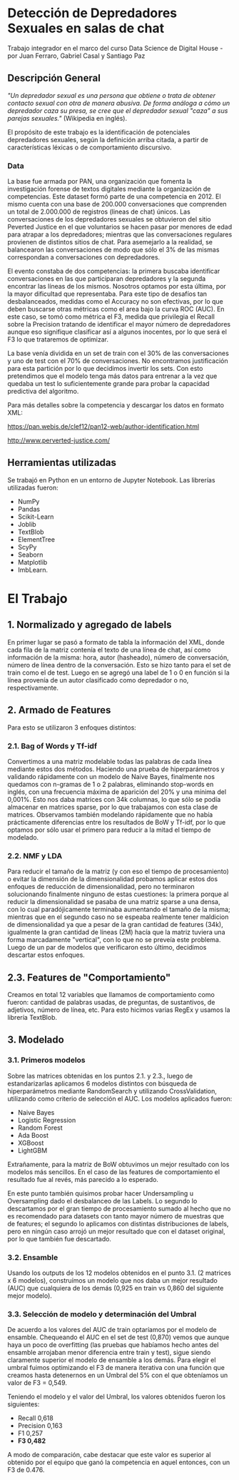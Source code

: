 # Detección de Depredadores Sexuales en salas de chat
Trabajo integrador en el marco del curso Data Science de Digital House - por Juan Ferraro, Gabriel Casal y Santiago Paz

## Descripción General
*"Un depredador sexual es una persona que obtiene o trata de obtener contacto sexual con otra de manera abusiva. De forma análoga a cómo un depredador caza su presa, se cree que el depredador sexual "caza" a sus parejas sexuales."* (Wikipedia en inglés).

El propósito de este trabajo es la identificación de potenciales depredadores sexuales, según la definición arriba citada, a partir de características léxicas o de comportamiento discursivo. 

### Data
La base fue armada por PAN, una organización que fomenta la investigación forense de textos digitales mediante la organización de competencias. Este dataset formó parte de una competencia en 2012. El mismo cuenta con una base de 200.000 conversaciones que comprenden un total de 2.000.000 de registros (lineas de chat) únicos. Las conversaciones de los depredadores sexuales se obtuvieron del sitio Peverted Justice en el que voluntarios se hacen pasar por menores de edad para atrapar a los depredadores; mientras que las conversaciones regulares provienen de distintos sitios de chat. Para asemejarlo a la realidad, se balancearon las conversaciones de modo que sólo el 3% de las mismas correspondan a conversaciones con depredadores.

El evento constaba de dos competencias: la primera buscaba identificar conversaciones en las que participaran depredadores y la segunda  encontrar las líneas de los mismos. Nosotros optamos por esta última, por la mayor dificultad que representaba. Para este tipo de desafíos tan desbalanceados, medidas como el Accuracy no son efectivas, por lo que deben buscarse otras métricas como el area bajo la curva ROC (AUC). En este caso, se tomó como métrica el F3, medida que privilegia el Recall sobre la Precision tratando de identificar el mayor número de depredadores aunque eso signifique clasificar así a algunos inocentes, por lo que será el F3 lo que trataremos de optimizar.

La base venía dividida en un set de train con el 30% de las conversaciones y uno de test con el 70% de conversaciones. No encontramos justificación para esta partición por lo que decidimos invertir los sets. Con esto pretendimos que el modelo tenga más datos para entrenar a la vez que quedaba un test lo suficientemente grande para probar la capacidad predictiva del algoritmo.

Para más detalles sobre la competencia y descargar los datos en formato XML:

https://pan.webis.de/clef12/pan12-web/author-identification.html

http://www.perverted-justice.com/

## Herramientas utilizadas
Se trabajó en Python en un entorno de Jupyter Notebook. Las librerías utilizadas fueron: 
- NumPy
- Pandas
- Scikit-Learn
- Joblib
- TextBlob
- ElementTree
- ScyPy
- Seaborn
- Matplotlib
- ImbLearn. 

# El Trabajo
## 1. Normalizado y agregado de labels
En primer lugar se pasó a formato de tabla la información del XML, donde cada fila de la matriz contenía el texto de una línea de chat, así como información de la misma: hora, autor (hasheado), número de conversación, número de línea dentro de la conversación. Esto se hizo tanto para el set de train como el de test. Luego en se agregó una label de 1 o 0 en función si la línea provenía de un autor clasificado como depredador o no, respectivamente.

## 2. Armado de Features
Para esto se utilizaron 3 enfoques distintos:

### 2.1. Bag of Words y Tf-idf
Convertimos a una matriz modelable todas las palabras de cada línea mediante estos dos métodos. Haciendo una prueba de hiperparámetros y validando rápidamente con un modelo de Naive Bayes, finalmente nos quedamos con n-gramas de 1 o 2 palabras, eliminando stop-words en inglés, con una frecuencia máxima de aparición del 20% y una mínima del 0,001%. Esto nos daba matrices con 34k columnas, lo que sólo se podía almacenar en matrices sparse, por lo que trabajamos con esta clase de matrices. Observamos también modelando rápidamente que no había prácticamente diferencias entre los resultados de BoW y Tf-idf, por lo que optamos por sólo usar el primero para reducir a la mitad el tiempo de modelado. 

### 2.2. NMF y LDA
Para reducir el tamaño de la matriz (y con eso el tiempo de procesamiento) o evitar la dimensión de la dimensionalidad probamos aplicar estos dos enfoques de reducción de dimensionalidad, pero no terminaron solucionando finalmente ninguno de estas cuestiones: la primera porque al reducir la dimensionalidad se pasaba de una matriz sparse a una densa, con lo cual paradójicamente terminaba aumentando el tamaño de la misma; mientras que en el segundo caso no se espeaba realmente tener maldicion de dimensionalidad ya que a pesar de la gran cantidad de features (34k), igualmente la gran cantidad de líneas (2M) hacía que la matriz tuviera una forma marcadamente "vertical", con lo que no se preveía este problema. Luego de un par de modelos que verificaron esto último, decidimos descartar estos enfoques.

## 2.3. Features de "Comportamiento"
Creamos en total 12 variables que llamamos de comportamiento como fueron: cantidad de palabras usadas, de preguntas, de sustantivos, de adjetivos, número de línea, etc. Para esto hicimos varias RegEx y usamos la librería TextBlob.

## 3. Modelado

### 3.1. Primeros modelos
Sobre las matrices obtenidas en los puntos 2.1. y 2.3., luego de estandarizarlas aplicamos 6 modelos distintos con búsqueda de hiperparámetros mediante RandomSearch y utilizando CrossValidation, utilizando como criterio de selección el AUC. Los modelos aplicados fueron:

- Naive Bayes
- Logistic Regression
- Random Forest
- Ada Boost
- XGBoost
- LightGBM

Extrañamente, para la matriz de BoW obtuvimos un mejor resultado con los modelos más sencillos. En el caso de las features de comportamiento el resultado fue al revés, más parecido a lo esperado.

En este punto también quisimos probar hacer Undersampling u Oversampling dado el desbalanceo de las Labels. Lo segundo lo descartamos por el gran tiempo de procesamiento sumado al hecho que no es recomendado para datasets con tanto mayor número de muestras que de features; el segundo lo aplicamos con distintas distribuciones de labels, pero en ningún caso arrojó un mejor resultado que con el dataset original, por lo que también fue descartado.

### 3.2. Ensamble
Usando los outputs de los 12 modelos obtenidos en el punto 3.1. (2 matrices x 6 modelos), construímos un modelo que nos daba un mejor resultado (AUC) que cualquiera de los demás (0,925 en train vs 0,860 del siguiente mejor modelo). 

### 3.3. Selección de modelo y determinación del Umbral
De acuerdo a los valores del AUC de train optaríamos por el modelo de ensamble. Chequeando el AUC en el set de test (0,870) vemos que aunque haya un poco de overfitting (las pruebas que habíamos hecho antes del ensamble arrojaban menor diferencia entre train y test), sigue siendo claramente superior el modelo de ensamble a los demás. Para elegir el umbral fuimos optimizando el F3 de manera iterativa con una función que creamos hasta detenernos en un Umbral del 5% con el que obteníamos un valor de F3 = 0,549.

Teniendo el modelo y el valor del Umbral, los valores obtenidos fueron los siguientes:
- Recall           0,618
- Precision        0,163
- F1               0,257
- **F3               0,482**

A modo de comparación, cabe destacar que este valor es superior al obtenido por el equipo que ganó la competencia en aquel entonces, con un F3 de 0.476.





